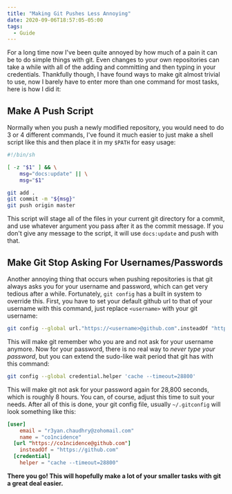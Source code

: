```yaml
---
title: "Making Git Pushes Less Annoying"
date: 2020-09-06T18:57:05-05:00
tags:
  - Guide
---
```


For a long time now I've been quite annoyed by how much of a pain it can be to do simple things with git. Even changes to your own repositories can take a while with all of the adding and committing and then typing in your credentials. Thankfully though, I have found ways to make git almost trivial to use, now I barely have to enter more than one command for most tasks, here is how I did it:

<!--more-->

## Make A Push Script

Normally when you push a newly modified repository, you would need to do 3 or 4 different commands, I've found it much easier to just make a shell script like this and then place it in my `$PATH` for easy usage:

```sh
#!/bin/sh

[ -z "$1" ] && \
    msg="docs:update" || \
    msg="$1"

git add .
git commit -m "${msg}"
git push origin master
```
This script will stage all of the files in your current git directory for a commit, and use whatever argument you pass after it as the commit message. If you don't give any message to the script, it will use `docs:update` and push with that.

## Make Git Stop Asking For Usernames/Passwords

Another annoying thing that occurs when pushing repositories is that git always asks you for your username and password, which can get very tedious after a while. Fortunately, `git config` has a built in system to override this. First, you have to set your default github url to that of your username with this command, just replace `<username>` with your git username:

```sh
git config --global url."https://<username>@github.com".insteadOf "https://github.com"
```

This will make git remember who you are and not ask for your username anymore. Now for your password, there is no real way to *never type your password*, but you can extend the sudo-like wait period that git has with this command:
```sh
git config --global credential.helper 'cache --timeout=28800'
```
This will make git not ask for your password again for 28,800 seconds, which is roughly 8 hours. You can, of course, adjust this time to suit your needs. After all of this is done, your git config file, usually `~/.gitconfig` will look something like this:
```toml
[user]
    email = "r3yan.chaudhry@zohomail.com"
    name = "co1ncidence"
  [url "https://co1ncidence@github.com"]
    insteadOf = "https://github.com"
  [credential]
    helper = "cache --timeout=28800"
```
**There you go! This will hopefully make a lot of your smaller tasks with git a great deal easier.**
